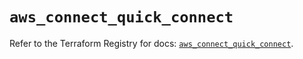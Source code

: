 # `aws_connect_quick_connect`

Refer to the Terraform Registry for docs: [`aws_connect_quick_connect`](https://registry.terraform.io/providers/hashicorp/aws/5.94.1/docs/resources/connect_quick_connect).
